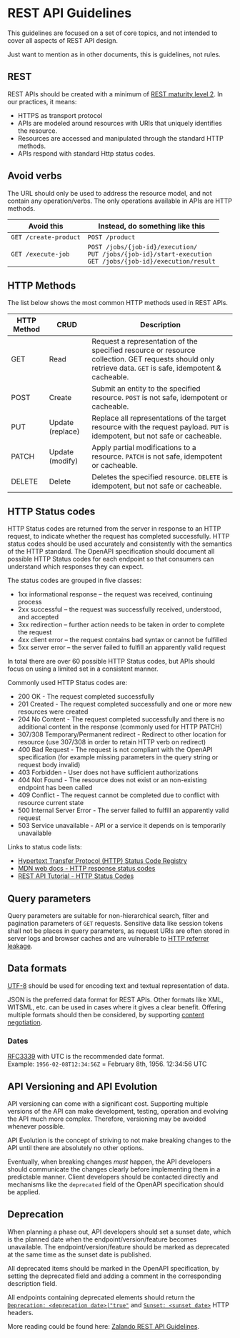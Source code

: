 # REST API Guidelines

This guidelines are focused on a set of core topics, and not intended to cover all aspects of REST API design. 

Just want to mention as in other documents, this is guidelines, not rules.

## REST

REST APIs should be created with a minimum of [REST maturity level 2](https://martinfowler.com/articles/richardsonMaturityModel.html#level2). In our practices, it means:
- HTTPS as transport protocol
- APIs are modeled around resources with URIs that uniquely identifies the resource.
- Resources are accessed and manipulated through the standard HTTP methods.
- APIs respond with standard Http status codes.

## Avoid verbs

The URL should only be used to address the resource model, and not contain any operation/verbs. The only operations available in APIs are HTTP methods.


| Avoid this | Instead, do something like this |
| ---- | ---- |
| `GET /create-product` | `POST /product` |
| `GET /execute-job` | `POST /jobs/{job-id}/execution/`<br/>`PUT /jobs/{job-id}/start-execution`<br/>`GET /jobs/{job-id}/execution/result`|

## HTTP Methods

The list below shows the most common HTTP methods used in REST APIs. 

| HTTP Method | CRUD | Description |
| --- | --- | --- |
| GET | Read | Request a representation of the specified resource or resource collection. GET requests should only retrieve data. `GET` is safe, idempotent & cacheable. |
| POST | Create | Submit an entity to the specified resource. `POST` is not safe, idempotent or cacheable. |
| PUT | Update (replace) | Replace all representations of the target resource with the request payload. `PUT` is idempotent, but not safe or cacheable. |
| PATCH | Update (modify) | Apply partial modifications to a resource. `PATCH` is not safe, idempotent or cacheable. | 
| DELETE | Delete | Deletes the specified resource. `DELETE` is idempotent, but not safe or cacheable.|

## HTTP Status codes

HTTP Status codes are returned from the server in response to an HTTP request, to indicate whether the request has completed successfully. HTTP status codes should be used accurately and consistently with the semantics of the HTTP standard. The OpenAPI specification should document all possible HTTP Status codes for each endpoint so that consumers can understand which responses they can expect.

The status codes are grouped in five classes:

* 1xx informational response – the request was received, continuing process
* 2xx successful – the request was successfully received, understood, and accepted
* 3xx redirection – further action needs to be taken in order to complete the request
* 4xx client error – the request contains bad syntax or cannot be fulfilled
* 5xx server error – the server failed to fulfill an apparently valid request

In total there are over 60 possible HTTP Status codes, but APIs should focus on using a limited set in a consistent manner.

Commonly used HTTP Status codes are: 
* 200 OK - The request completed successfully
* 201 Created - The request completed successfully and one or more new resources were created
* 204 No Content - The request completed successfully and there is no additional content in the response (commonly used for HTTP PATCH)
* 307/308 Temporary/Permanent redirect - Redirect to other location for resource (use 307/308 in order to retain HTTP verb on redirect)
* 400 Bad Request - The request is not compliant with the OpenAPI specification (for example missing parameters in the query string or request body invalid)
* 403 Forbidden - User does not have sufficient authorizations
* 404 Not Found - The resource does not exist or an non-existing endpoint has been called
* 409 Conflict - The request cannot be completed due to conflict with resource current state
* 500 Internal Server Error - The server failed to fulfill an apparently valid request
* 503 Service unavailable - API or a service it depends on is temporarily unavailable

Links to status code lists:
* [Hypertext Transfer Protocol (HTTP) Status Code Registry](https://www.iana.org/assignments/http-status-codes/http-status-codes.xhtml)
* [MDN web docs - HTTP response status codes](https://developer.mozilla.org/en-US/docs/Web/HTTP/Status)
* [REST API Tutorial - HTTP Status Codes](https://www.restapitutorial.com/httpstatuscodes.html)

## Query parameters

Query parameters are suitable for non-hierarchical search, filter and pagination parameters of `GET` requests. Sensitive data like session tokens shall not be places in query parameters, as request URIs are often stored in server logs and browser caches and are vulnerable to [HTTP referrer leakage](https://portswigger.net/kb/issues/00500400_cross-domain-referer-leakage). 


## Data formats

[UTF-8](https://en.wikipedia.org/wiki/UTF-8) should be used for encoding text and textual representation of data.

JSON is the preferred data format for REST APIs. Other formats like XML, WITSML, etc. can be used in cases where it gives a clear benefit. Offering multiple formats should then be considered, by supporting [content negotiation](https://developer.mozilla.org/en-US/docs/Web/HTTP/Content_negotiation).

### Dates

[RFC3339](https://tools.ietf.org/html/rfc3339) with UTC is the recommended date format.<br/> Example: `1956-02-08T12:34:56Z` = February 8th, 1956. 12:34:56 UTC

## API Versioning and API Evolution

API versioning can come with a significant cost. Supporting multiple versions of the API can make development, testing, operation and evolving the API much more complex. Therefore, versioning may be avoided whenever possible.

API Evolution is the concept of striving to not make breaking changes to the API until there are absolutely no other options.

Eventually, when breaking changes _must_ happen, the API developers should communicate the changes clearly  before implementing them in a predictable manner. Client developers should be contacted directly and mechanisms like the `deprecated` field of the OpenAPI specification should be applied.

## Deprecation

When planning a phase out, API developers should set a sunset date, which is the planned date when the endpoint/version/feature becomes unavailable. The endpoint/version/feature should be marked as deprecated at the same time as the sunset date is published. 

All deprecated items should be marked in the OpenAPI specification, by setting the deprecated field and adding a comment in the corresponding description field.

All endpoints containing deprecated elements should return the [`Deprecation: <deprecation date>|"true"`](https://tools.ietf.org/html/draft-dalal-deprecation-header-02) and [`Sunset: <sunset date>`](https://tools.ietf.org/html/rfc8594) HTTP headers.

More reading could be found here: [Zalando REST API Guidelines](https://opensource.zalando.com/restful-api-guidelines/#deprecation).